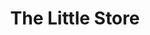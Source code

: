 ---
title: "The Little Store"
url: /seattle/the-little-store-queen-anne-avenue-north/
shop: clothes
---
